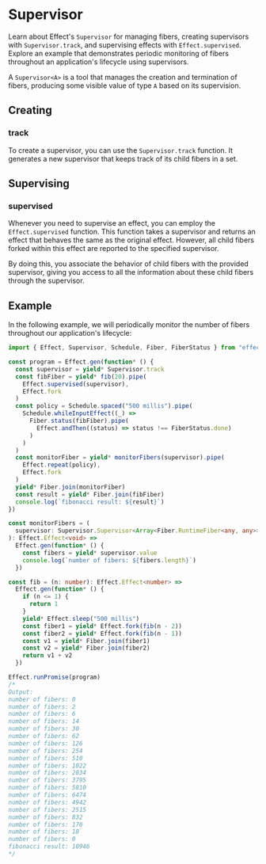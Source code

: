 # Supervisor

Learn about Effect's `Supervisor` for managing fibers, creating supervisors with `Supervisor.track`, and supervising effects with `Effect.supervised`. Explore an example that demonstrates periodic monitoring of fibers throughout an application's lifecycle using supervisors.

A `Supervisor<A>` is a tool that manages the creation and termination of fibers, producing some visible value of type `A` based on its supervision.

## Creating

### track

To create a supervisor, you can use the `Supervisor.track` function. It generates a new supervisor that keeps track of its child fibers in a set.

## Supervising

### supervised

Whenever you need to supervise an effect, you can employ the `Effect.supervised` function. This function takes a supervisor and returns an effect that behaves the same as the original effect. However, all child fibers forked within this effect are reported to the specified supervisor.

By doing this, you associate the behavior of child fibers with the provided supervisor, giving you access to all the information about these child fibers through the supervisor.

## Example

In the following example, we will periodically monitor the number of fibers throughout our application's lifecycle:

```ts
import { Effect, Supervisor, Schedule, Fiber, FiberStatus } from "effect"

const program = Effect.gen(function* () {
  const supervisor = yield* Supervisor.track
  const fibFiber = yield* fib(20).pipe(
    Effect.supervised(supervisor),
    Effect.fork
  )
  const policy = Schedule.spaced("500 millis").pipe(
    Schedule.whileInputEffect((_) =>
      Fiber.status(fibFiber).pipe(
        Effect.andThen((status) => status !== FiberStatus.done)
      )
    )
  )
  const monitorFiber = yield* monitorFibers(supervisor).pipe(
    Effect.repeat(policy),
    Effect.fork
  )
  yield* Fiber.join(monitorFiber)
  const result = yield* Fiber.join(fibFiber)
  console.log(`fibonacci result: ${result}`)
})

const monitorFibers = (
  supervisor: Supervisor.Supervisor<Array<Fiber.RuntimeFiber<any, any>>>
): Effect.Effect<void> =>
  Effect.gen(function* () {
    const fibers = yield* supervisor.value
    console.log(`number of fibers: ${fibers.length}`)
  })

const fib = (n: number): Effect.Effect<number> =>
  Effect.gen(function* () {
    if (n <= 1) {
      return 1
    }
    yield* Effect.sleep("500 millis")
    const fiber1 = yield* Effect.fork(fib(n - 2))
    const fiber2 = yield* Effect.fork(fib(n - 1))
    const v1 = yield* Fiber.join(fiber1)
    const v2 = yield* Fiber.join(fiber2)
    return v1 + v2
  })

Effect.runPromise(program)
/*
Output:
number of fibers: 0
number of fibers: 2
number of fibers: 6
number of fibers: 14
number of fibers: 30
number of fibers: 62
number of fibers: 126
number of fibers: 254
number of fibers: 510
number of fibers: 1022
number of fibers: 2034
number of fibers: 3795
number of fibers: 5810
number of fibers: 6474
number of fibers: 4942
number of fibers: 2515
number of fibers: 832
number of fibers: 170
number of fibers: 18
number of fibers: 0
fibonacci result: 10946
*/
```